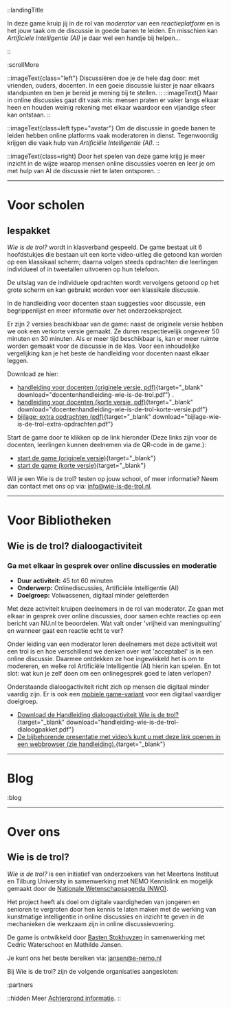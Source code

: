 ::landingTitle

In deze game kruip jij in de rol van _moderator_ van een _reactieplatform_ en is het jouw taak om de discussie in goede banen te leiden. En misschien kan _Artificiele Intelligentie (AI)_ je daar wel een handje bij helpen...

<!-- Zou jij een trol herkennen tussen de reacties op een online artikel? En denk je dat een _getrainde computer_ dat ook zou kunnen? Leer hier meer over _online reageren_, _modereren_ en _Kunstmatige Intelligentie!_ -->

::

<!-- :searchBlob -->

:scrollMore

::imageText{class="left"}
Discussiëren doe je de hele dag door: met vrienden, ouders, docenten. In een goeie discussie luister je naar elkaars standpunten en ben je bereid je mening bij te stellen.
::
::imageText{}
Maar in online discussies gaat dit vaak mis: mensen praten er vaker langs elkaar heen en houden weinig rekening met elkaar waardoor een vijandige sfeer kan ontstaan.
::

::imageText{class=left type="avatar"}
Om de discussie in goede banen te leiden hebben online platforms vaak moderatoren in dienst. Tegenwoordig krijgen die vaak hulp van _Artificiële Intelligentie (AI)_.
::

::imageText{class=right}
Door het spelen van deze game krijg je meer inzicht in de wijze waarop mensen online discussies voeren en leer je om met hulp van AI de discussie niet te laten ontsporen.
::

---

# Voor scholen

## lespakket

_Wie is de trol?_ wordt in klasverband gespeeld. De game bestaat uit 6 hoofdstukjes die bestaan uit een korte video-uitleg die getoond kan worden op een klassikaal scherm; daarna volgen steeds opdrachten die leerlingen individueel of in tweetallen uitvoeren op hun telefoon.

De uitslag van de individuele opdrachten wordt vervolgens getoond op het grote scherm en kan gebruikt worden voor een klassikale discussie.

In de handleiding voor docenten staan suggesties voor discussie, een begrippenlijst en meer informatie over het onderzoeksproject. 

Er zijn 2 versies beschikbaar van de game: naast de originele versie hebben we ook een verkorte versie gemaakt. Ze duren respectievelijk ongeveer 50 minuten en 30 minuten. Als er meer tijd beschikbaar is, kan er meer ruimte worden gemaakt voor de discussie in de klas. Voor een inhoudelijke vergelijking kan je het beste de handleiding voor docenten naast elkaar leggen.

Download ze hier:
- [handleiding voor docenten (originele versie, pdf)](/docentenhandleiding-wie-is-de-trol.pdf){target="_blank" download="docentenhandleiding-wie-is-de-trol.pdf"} .
- [handleiding voor docenten (korte versie, pdf)](/docentenhandleiding-wie-is-de-trol-korte-versie.pdf){target="_blank" download="docentenhandleiding-wie-is-de-trol-korte-versie.pdf"}
- [bijlage: extra opdrachten (pdf)](/bijlage-wie-is-de-trol-extra-opdrachten.pdf){target="_blank" download="bijlage-wie-is-de-trol-extra-opdrachten.pdf"}

Start de game door te klikken op de link hieronder (Deze links zijn voor de docenten, leerlingen kunnen deelnemen via de QR-code in de game.):
- [start de game (originele versie)](https://game.wie-is-de-trol.nl/){target="_blank"}
- [start de game (korte versie)](https://gamev2.wie-is-de-trol.nl/){target="_blank"}

Wil je een Wie is de trol? testen op jouw school, of meer informatie? Neem dan contact met ons op via: [info@wie-is-de-trol.nl](mailto:info@wie-is-de-trol).

---

# Voor Bibliotheken

## Wie is de trol? dialoogactiviteit

### Ga met elkaar in gesprek over online discussies en moderatie
 
- **Duur activiteit:** 45 tot 60 minuten
- **Onderwerp:** Onlinediscussies, Artificiële Intelligentie (AI)
- **Doelgroep:** Volwassenen, digitaal minder geletterden
 
Met deze activiteit kruipen deelnemers in de rol van moderator. Ze gaan met elkaar in gesprek over online discussies, door samen echte reacties op een bericht van NU.nl te beoordelen. Wat valt onder 'vrijheid van meningsuiting' en wanneer gaat een reactie echt te ver? 

Onder leiding van een moderator leren deelnemers met deze activiteit wat een trol is en hoe verschillend we denken over wat 'acceptabel' is in een online discussie. Daarmee ontdekken ze hoe ingewikkeld het is om te modereren, en welke rol Artificiële Intelligentie (AI) hierin kan spelen. En tot slot: wat kun je zelf doen om een onlinegesprek goed te laten verlopen?
 
Onderstaande dialoogactiviteit richt zich op mensen die digitaal minder vaardig zijn. Er is ook een [mobiele game-variant](https://gamev2.wie-is-de-trol.nl/) voor een digitaal vaardiger doelgroep.
 
- [Download de Handleiding dialoogactiviteit Wie is de trol?](/handleiding-wie-is-de-trol-dialoogpakket.pdf){target="_blank" download="handleiding-wie-is-de-trol-dialoogpakket.pdf"}
- [De bijbehorende presentatie met video’s kunt u met deze link openen in een webbrowser (zie handleiding).](https://www.canva.com/design/DAGcu4Idvzw/KBnxnKPBCf4Zld6R3giHfQ/view?utm_content=DAGcu4Idvzw&utm_campaign=designshare&utm_medium=link2&utm_source=uniquelinks&utlId=h280e1d5689){target="_blank"}

---

<!-- # Voor Festivals

## beat-the-bot!

In de wetenschap zijn er steeds meer initiatieven om AI op een goede manier in te zetten. Bijvoorbeeld door bots te ontwikkelen die constructieve bijdragen herkennen in een online discussie. Onderzoekers in het project [BETTER-MODS](https://better-mods.uvt.nl/) houden zich hiermee bezig.

Promovendus Cedric Waterschoot ontwikkelde een constructiviteitsbot. Voor het ontwikkelen van deze bot heeft de onderzoeker het computermodel getraind op duizenden reacties van nu.nl.

Het computermodel leert door het vinden van patronen in de reacties die als constructief zijn aangemerkt. Welke patronen dat zijn is voor de mens onzichtbaar, oftewel: een ‘black box’.

Probeer het uit en Beat the bot! Schrijf _de meest constructieve bijdrage_ die je kunt bedenken. De top-5 van meest constructieve reacties volgens de bot worden binnenkort hieronder getoond.

[Lees hier](https://meertens.knaw.nl/2021/06/24/hoe-kan-ai-bijdragen-aan-een-gezonder-debat/) een interview met Cedric Waterschoot over zijn onderzoek.

--- -->

# Blog

:blog

---

# Over ons

## Wie is de trol?

_Wie is de trol?_ is een initiatief van onderzoekers van het Meertens Instituut en Tilburg University in samenwerking met NEMO Kennislink en mogelijk gemaakt door de [Nationale Wetenschapsagenda (NWO)](https://www.nwo.nl/en/researchprogrammes/dutch-research-agenda-nwa).

Het project heeft als doel om digitale vaardigheden van jongeren en senioren te vergroten door hen kennis te laten maken met de werking van kunstmatige intelligentie in online discussies en inzicht te geven in de mechanieken die werkzaam zijn in online discussievoering.

De game is ontwikkeld door [Basten Stokhuyzen](https://bstn.nl) in samenwerking met Cedric Waterschoot en Mathilde Jansen.

Je kunt ons het beste bereiken via: [jansen@e-nemo.nl](mailto:jansen@e-nemo.nl)

Bij Wie is de trol? zijn de volgende organisaties aangesloten:

:partners

::hidden
Meer [Achtergrond informatie](/lees-meer).
::
